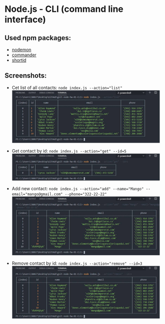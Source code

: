 # Node.js - CLI (command line interface)

## Used npm packages:

- [nodemon](https://www.npmjs.com/package/nodemon)
- [commander](https://www.npmjs.com/package/commander)
- [shortid](https://www.npmjs.com/package/shortid)

## Screenshots:

- Cet list of all contacts:
  `node index.js --action="list"`
  ![screenshot](https://github.com/NataliiaLazorenko/goit-node-hw-01-CLI/blob/main/screenshots/Get-contacts-list.jpg)

- Get contact by id:
  `node index.js --action="get" --id=5`
  ![screenshot](https://github.com/NataliiaLazorenko/goit-node-hw-01-CLI/blob/main/screenshots/Get-contact-by-id.jpg)

- Add new contact:
  `node index.js --action="add" --name="Mango" --email="mango@gmail.com" --phone="322-22-22"`
  ![screenshot](https://github.com/NataliiaLazorenko/goit-node-hw-01-CLI/blob/main/screenshots/Add-contact.jpg)

- Remove contact by id:
  `node index.js --action="remove" --id=3`
  ![screenshot](https://github.com/NataliiaLazorenko/goit-node-hw-01-CLI/blob/main/screenshots/Remove-contact-by-id.jpg)
